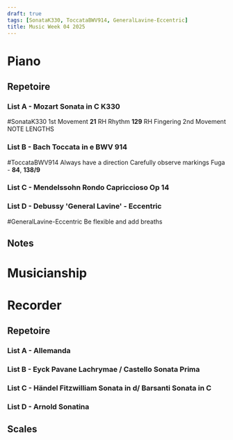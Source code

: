 ```yaml
---
draft: true
tags: [SonataK330, ToccataBWV914, GeneralLavine-Eccentric]
title: Music Week 04 2025
---
```


# Piano

## Repetoire

### List A - Mozart Sonata in C K330

#SonataK330
	1st Movement
		**21** RH Rhythm
		**129** RH Fingering
	2nd Movement
		NOTE LENGTHS

### List B - Bach Toccata in e BWV 914

#ToccataBWV914
	Always have a direction
	Carefully observe markings
	Fuga  - **84**, **138/9**

### List C - Mendelssohn Rondo Capriccioso Op 14

### List D - Debussy 'General Lavine' - Eccentric

#GeneralLavine-Eccentric
	Be flexible and add breaths

## Notes

# Musicianship

# Recorder

## Repetoire

### List A - Allemanda

### List B - Eyck Pavane Lachrymae / Castello Sonata Prima

### List C - Händel Fitzwilliam Sonata in d/ Barsanti Sonata in C

### List D - Arnold Sonatina

## Scales
